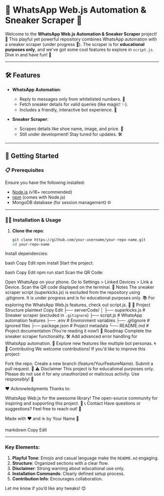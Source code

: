 # 🎉 WhatsApp Web.js Automation & Sneaker Scraper 🥾

Welcome to the **WhatsApp Web.js Automation & Sneaker Scraper** project! 🚀 This playful yet powerful repository combines WhatsApp automation with a sneaker scraper (under progress 🚧). The scraper is for **educational purposes only**, and we've got some cool features to explore in `script.js`. Dive in and have fun! 🌈

---

## 🛠️ Features
- **WhatsApp Automation**: 
  - Reply to messages only from whitelisted numbers. 📱
  - Fetch sneaker details for valid queries (like magic! ✨).
  - Includes a friendly, interactive bot experience. 🤖

- **Sneaker Scraper**:
  - Scrapes details like shoe name, image, and price. 👟
  - Still under development! Stay tuned for updates. 🛠️

---

## 🚀 Getting Started

### 📋 Prerequisites
Ensure you have the following installed:
- [Node.js](https://nodejs.org) (v16+ recommended)
- [npm](https://www.npmjs.com/) (comes with Node.js)
- MongoDB database (for session management) 🌐

---

### 🧑‍💻 Installation & Usage

1. **Clone the repo**:
   ```bash
   git clone https://github.com/your-username/your-repo-name.git
   cd your-repo-name
Install dependencies:

bash
Copy
Edit
npm install
Start the project:

bash
Copy
Edit
npm run start
Scan the QR Code:

Open WhatsApp on your phone.
Go to Settings > Linked Devices > Link a Device.
Scan the QR code displayed on the terminal.
🤔 Notes
The sneaker scraper script (superkicks.js) is excluded from the repository using .gitignore. It is under progress and is for educational purposes only. 📚
For exploring the WhatsApp Web.js features, check out script.js. 🎨
📂 Project Structure
plaintext
Copy
Edit
├── serverCode/
│   ├── superkicks.js      # Sneaker scraper (excluded in `.gitignore`)
├── script.js              # WhatsApp automation features
├── .env                   # Environment variables
├── .gitignore             # Ignored files
├── package.json           # Project metadata
└── README.md              # Project documentation (You're reading it now!)
🎯 Roadmap
 Complete the sneaker scraper functionality. 🛠️
 Add advanced error handling for WhatsApp automation. 🔧
 Explore new features like multiple bot personas. 🌀
🤝 Contributing
We welcome contributions! If you'd like to improve this project:

Fork the repo.
Create a new branch (feature/YourFeatureName).
Submit a pull request. 🎉
⚠️ Disclaimer
This project is for educational purposes only. Please do not use it for any unauthorized or malicious activity. Use responsibly! 🚨

❤️ Acknowledgments
Thanks to:

WhatsApp Web.js for the awesome library!
The open-source community for inspiring and supporting this project. 🌟
📞 Contact
Have questions or suggestions? Feel free to reach out! 📨

Made with ❤️ and ☕ by Your Name 🌈

markdown
Copy
Edit

---

### Key Elements:
1. **Playful Tone**: Emojis and casual language make the `README.md` engaging.
2. **Structure**: Organized sections with a clear flow.
3. **Disclaimer**: Strong warning about educational use only.
4. **Installation Commands**: Clearly defined setup process.
5. **Contribution Info**: Encourages collaboration.

Let me know if you’d like any tweaks! 😊